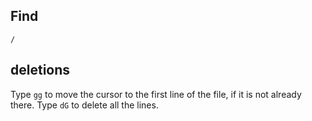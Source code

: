 ## Find ##
```
/
```


## deletions ##

Type `gg` to move the cursor to the first line of the file, if it is not already there.
Type `dG` to delete all the lines.